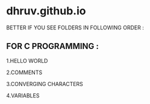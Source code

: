 # dhruv.github.io

BETTER IF YOU SEE FOLDERS IN FOLLOWING ORDER :


FOR C PROGRAMMING :
---

1.HELLO WORLD

2.COMMENTS

3.CONVERGING CHARACTERS

4.VARIABLES